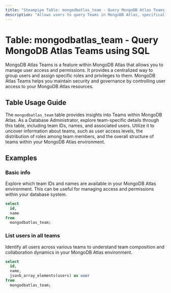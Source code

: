 ```yaml
---
title: "Steampipe Table: mongodbatlas_team - Query MongoDB Atlas Teams using SQL"
description: "Allows users to query Teams in MongoDB Atlas, specifically the team details including ID, name, and associated users, providing insights into team structures and user access within MongoDB Atlas."
---
```


# Table: mongodbatlas_team - Query MongoDB Atlas Teams using SQL

MongoDB Atlas Teams is a feature within MongoDB Atlas that allows you to manage user access and permissions. It provides a centralized way to group users and assign specific roles and privileges to them. MongoDB Atlas Teams helps you maintain security and governance by controlling user access to your MongoDB Atlas resources.

## Table Usage Guide

The `mongodbatlas_team` table provides insights into Teams within MongoDB Atlas. As a Database Administrator, explore team-specific details through this table, including team IDs, names, and associated users. Utilize it to uncover information about teams, such as user access levels, the distribution of roles among team members, and the overall structure of teams within your MongoDB Atlas environment.

## Examples

### Basic info
Explore which team IDs and names are available in your MongoDB Atlas environment. This can be useful for managing access and permissions within your database system.

```sql
select
  id,
  name
from
  mongodbatlas_team;
```

### List users in all teams
Identify all users across various teams to understand team composition and collaboration dynamics in your MongoDB Atlas environment.

```sql
select
  id,
  name,
  jsonb_array_elements(users) as user
from
  mongodbatlas_team;
```